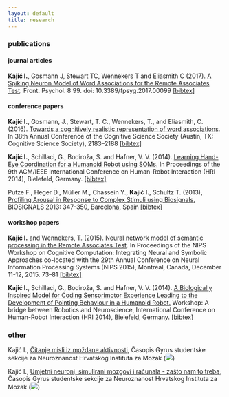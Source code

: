 ```yaml
---
layout: default
title: research
---
```


### publications

#### journal articles
**Kajić I.**, Gosmann J, Stewart TC, Wennekers T and Eliasmith C (2017). [A Spiking Neuron Model of Word Associations for the Remote Associates Test](http://journal.frontiersin.org/article/10.3389/fpsyg.2017.00099). Front. Psychol. 8:99. doi: 10.3389/fpsyg.2017.00099 <a
href="http://compneuro.uwaterloo.ca/publications/kajic2017.html#kajic2017cite"
target="_blank">[bibtex]</a>


#### conference papers

**Kajić I.**, Gosmann, J., Stewart, T. C., Wennekers, T., and Eliasmith, C.
(2016). [Towards a cognitively realistic representation of word
associations](http://mindmodeling.org/cogsci2016/papers/0379/paper0379.pdf). In
38th Annual Conference of the Cognitive Science Society (Austin, TX: Cognitive
Science Society), 2183–2188 <a
href="https://raw.githubusercontent.com/ikajic/ikajic.github.io/master/publications/kajic2016.bib"
target="_blank">[bibtex]</a>



**Kajić I.**, Schillaci, G., Bodiroža, S. and Hafner, V. V. (2014). [Learning Hand-Eye Coordination for
a Humanoid Robot using SOMs.](http://adapt.informatik.hu-berlin.de/pub/papers/HRI14-p192.pdf) In Proceedings of the 9th ACM/IEEE International Conference on Human-Robot Interaction (HRI 2014), Bielefeld, Germany.
<a href="https://raw.githubusercontent.com/ikajic/ikajic.github.io/master/publications/kajic2014a.bib" target="_blank">[bibtex]</a>

Putze F., Heger D., Müller M., Chassein Y., **Kajić I.**, Schultz T. (2013), [Profiling Arousal in Response to Complex Stimuli using Biosignals](https://www.researchgate.net/profile/Ivana_Kajic/publication/260986674_Profiling_Arousal_in_Response_to_Complex_Stimuli_using_Biosignals/links/02e7e5333e36b33b16000000.pdf), BIOSIGNALS 2013: 347-350, Barcelona, Spain
<a href="https://raw.githubusercontent.com/ikajic/ikajic.github.io/master/publications/putze2013.bib" target="_blank">[bibtex]</a>

#### workshop papers

**Kajić I.** and Wennekers, T. (2015). [Neural network model of semantic processing in the Remote
Associates Test](http://daselab.cs.wright.edu/nesy/CoCo2015/coco_nips_2015_pre-proceedings.pdf#73). In Proceedings of the NIPS Workshop on Cognitive Computation: Integrating Neural and Symbolic Approaches co-located with the 29th Annual Conference on Neural Information
Processing Systems (NIPS 2015), Montreal, Canada, December 11-12, 2015. 73–81
<a href="https://raw.githubusercontent.com/ikajic/ikajic.github.io/master/publications/kajic2015.bib" target="_blank">[bibtex]</a>

**Kajić I.**, Schillaci, G., Bodiroža, S. and Hafner, V. V. (2014). [A Biologically Inspired Model for Coding Sensorimotor Experience Leading to the Development of Pointing Behaviour in a Humanoid
Robot.](http://www.macs.hw.ac.uk/~kl360/HRI2014W/submission/S11.pdf) Workshop: A bridge between Robotics and Neuroscience, International Conference on Human-Robot Interaction (HRI 2014), Bielefeld, Germany.
<a href="https://raw.githubusercontent.com/ikajic/ikajic.github.io/master/publications/kajic2014b.bib" target="_blank">[bibtex]</a>



### other

Kajić I., [Čitanje misli iz moždane aktivnosti](http://gyrus.hiim.hr/images/gyrus3/Gyrus3_Part9.pdf), Časopis Gyrus studentske sekcije za Neuroznanost Hrvatskog Instituta za Mozak (![](http://cdn.worldweatheronline.net/images/flags/hr.gif))

Kajić I., [Umjetni neuroni, simulirani mozgovi i računala - zašto nam to
treba](http://gyrus.hiim.hr/images/gyrus1/Gyrus1_Part4.pdf), Časopis Gyrus studentske sekcije za Neuroznanost Hrvatskog Instituta za Mozak (![](http://cdn.worldweatheronline.net/images/flags/hr.gif))
